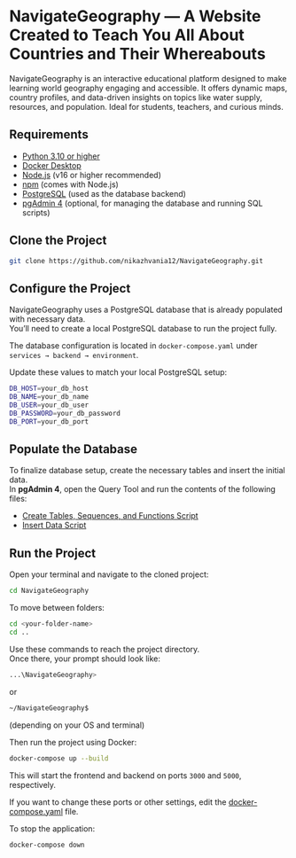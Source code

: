 # NavigateGeography — A Website Created to Teach You All About Countries and Their Whereabouts

NavigateGeography is an interactive educational platform designed to make learning world geography engaging and accessible. It offers dynamic maps, country profiles, and data-driven insights on topics like water supply, resources, and population. Ideal for students, teachers, and curious minds.

## Requirements

- [Python 3.10 or higher](https://www.python.org/downloads/release/python-3100/)
- [Docker Desktop](https://www.docker.com/products/docker-desktop/)
- [Node.js](https://nodejs.org/) (v16 or higher recommended)
- [npm](https://www.npmjs.com/) (comes with Node.js)
- [PostgreSQL](https://www.postgresql.org/) (used as the database backend)
- [pgAdmin 4](https://www.pgadmin.org/download/) (optional, for managing the database and running SQL scripts)

## Clone the Project

```bash
git clone https://github.com/nikazhvania12/NavigateGeography.git
```

## Configure the Project

NavigateGeography uses a PostgreSQL database that is already populated with necessary data.  
You’ll need to create a local PostgreSQL database to run the project fully.

The database configuration is located in `docker-compose.yaml` under `services → backend → environment`.

Update these values to match your local PostgreSQL setup:

```bash
DB_HOST=your_db_host
DB_NAME=your_db_name
DB_USER=your_db_user
DB_PASSWORD=your_db_password
DB_PORT=your_db_port
```

## Populate the Database

To finalize database setup, create the necessary tables and insert the initial data.  
In **pgAdmin 4**, open the Query Tool and run the contents of the following files:

- [Create Tables, Sequences, and Functions Script](./sql_create_scripts.txt)
- [Insert Data Script](./sql_insert_scripts.txt)

## Run the Project

Open your terminal and navigate to the cloned project:

```bash
cd NavigateGeography
```

To move between folders:

```bash
cd <your-folder-name>
cd ..
```

Use these commands to reach the project directory.  
Once there, your prompt should look like:

```bash
...\NavigateGeography>
```
or
```bash
~/NavigateGeography$
```

(depending on your OS and terminal)

Then run the project using Docker:

```bash
docker-compose up --build
```

This will start the frontend and backend on ports `3000` and `5000`, respectively.

If you want to change these ports or other settings, edit the [docker-compose.yaml](./docker-compose.yaml) file.

To stop the application:

```bash
docker-compose down
```
